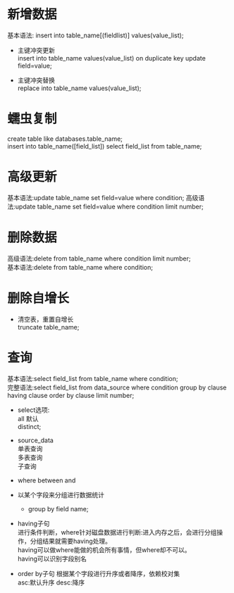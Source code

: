 # 新增数据
基本语法: insert into table_name[(fieldlist)] values(value_list);  
- 主键冲突更新  
    insert into table_name values(value_list) on duplicate key update field=value;   

- 主键冲突替换  
    replace into table_name values(value_list);  

# 蠕虫复制  
create table like databases.table_name;  
insert into table_name([field_list]) select field_list from table_name;  

# 高级更新
基本语法:update table_name set field=value where condition;
高级语法:update table_name set field=value where condition limit number; 


# 删除数据
高级语法:delete from table_name where condition limit number;  
基本语法:delete from table_name where condition;  

# 删除自增长
- 清空表，重置自增长  
    truncate table_name;  

# 查询
基本语法:select field_list from table_name where condition;  
完整语法:select field_list from data_source where condition group by clause  having clause  order by clause limit number;  

- select选项:  
    all 默认   
    distinct;  
- source_data  
    单表查询  
    多表查询  
    子查询  

- where between and  

- 以某个字段来分组进行数据统计    
    - group by field name;  

- having子句  
    进行条件判断，where针对磁盘数据进行判断:进入内存之后，会进行分组操作，分组结果就需要having处理。  
    having可以做where能做的机会所有事情，但where却不可以。  
    having可以识别字段别名  

- order by子句
    根据某个字段进行升序或者降序，依赖校对集  
    asc:默认升序
    desc:降序